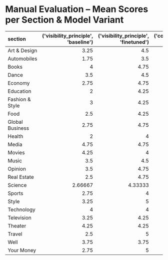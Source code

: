 # Manual Evaluation – Mean Scores per Section & Model Variant

| section         |   ('visibility_principle', 'baseline') |   ('visibility_principle', 'finetuned') |   ('context_relevance', 'baseline') |   ('context_relevance', 'finetuned') |   ('entity_naming', 'baseline') |   ('entity_naming', 'finetuned') |   ('informativeness', 'baseline') |   ('informativeness', 'finetuned') |   ('redundancy_avoidance', 'baseline') |   ('redundancy_avoidance', 'finetuned') |   ('style_readability', 'baseline') |   ('style_readability', 'finetuned') |   ('total', 'baseline') |   ('total', 'finetuned') |
|:----------------|---------------------------------------:|----------------------------------------:|------------------------------------:|-------------------------------------:|--------------------------------:|---------------------------------:|----------------------------------:|-----------------------------------:|---------------------------------------:|----------------------------------------:|------------------------------------:|-------------------------------------:|------------------------:|-------------------------:|
| Art & Design    |                                3.25    |                                 4.5     |                                3.75 |                              4.75    |                            3.5  |                          4       |                           3.75    |                            4.75    |                                3.25    |                                 5       |                             5       |                                 5    |                    3.25 |                  4.5     |
| Automobiles     |                                1.75    |                                 3.5     |                                3.5  |                              4.5     |                            4.5  |                          4.75    |                           3.5     |                            4.25    |                                3.25    |                                 4.25    |                             5       |                                 5    |                    3.25 |                  4.25    |
| Books           |                                4       |                                 4.75    |                                4    |                              4.25    |                            3.5  |                          4.75    |                           4       |                            4.25    |                                3.75    |                                 4       |                             4.75    |                                 5    |                    3.25 |                  4.25    |
| Dance           |                                3.5     |                                 4.5     |                                3.5  |                              4.5     |                            3.25 |                          5       |                           4.25    |                            4.75    |                                3.75    |                                 4.75    |                             5       |                                 5    |                    3.5  |                  4.75    |
| Economy         |                                2.75    |                                 4.75    |                                3.5  |                              5       |                            4    |                          5       |                           3.75    |                            4.75    |                                3       |                                 4.25    |                             5       |                                 5    |                    3.25 |                  4.5     |
| Education       |                                2       |                                 4.25    |                                3.75 |                              5       |                            4.25 |                          4.75    |                           4       |                            5       |                                3       |                                 4.75    |                             5       |                                 5    |                    3    |                  4.5     |
| Fashion & Style |                                3       |                                 4.25    |                                3.75 |                              4.5     |                            2.75 |                          4.75    |                           3.5     |                            4.5     |                                3.5     |                                 4.5     |                             4.75    |                                 5    |                    3    |                  4       |
| Food            |                                2.5     |                                 4.25    |                                4    |                              4.75    |                            3.75 |                          4.5     |                           4       |                            4.5     |                                4.25    |                                 5       |                             5       |                                 4.5  |                    3    |                  4.25    |
| Global Business |                                2.75    |                                 4.75    |                                4.25 |                              4.5     |                            4    |                          4       |                           3.75    |                            4.5     |                                3.5     |                                 4.75    |                             5       |                                 5    |                    3.5  |                  4.5     |
| Health          |                                2       |                                 4       |                                3.25 |                              3.5     |                            3.5  |                          4       |                           3.25    |                            4.25    |                                3.5     |                                 4.75    |                             4       |                                 5    |                    2.5  |                  4       |
| Media           |                                4.75    |                                 4.75    |                                4.5  |                              4.5     |                            4.5  |                          4.5     |                           4.25    |                            4.5     |                                5       |                                 5       |                             4.75    |                                 5    |                    4.5  |                  4.5     |
| Movies          |                                4.25    |                                 4       |                                3.75 |                              4.5     |                            2.75 |                          4.5     |                           3.75    |                            4       |                                4       |                                 4       |                             5       |                                 5    |                    3.5  |                  4       |
| Music           |                                3.5     |                                 4.5     |                                3.5  |                              4.25    |                            3.25 |                          4.75    |                           3.75    |                            4.5     |                                4       |                                 4       |                             5       |                                 5    |                    3.5  |                  4.5     |
| Opinion         |                                3.5     |                                 4.75    |                                4.25 |                              5       |                            4.25 |                          4.75    |                           4       |                            4.75    |                                4.25    |                                 4.75    |                             4.75    |                                 5    |                    3.75 |                  4.75    |
| Real Estate     |                                2.5     |                                 4.75    |                                3.5  |                              4.75    |                            3.75 |                          5       |                           4.25    |                            4.5     |                                3.5     |                                 4       |                             5       |                                 5    |                    3.5  |                  4.75    |
| Science         |                                2.66667 |                                 4.33333 |                                4    |                              4.33333 |                            4    |                          3.66667 |                           3.66667 |                            4.33333 |                                3.66667 |                                 4.66667 |                             4.66667 |                                 5    |                    3    |                  4.33333 |
| Sports          |                                2.75    |                                 4       |                                3    |                              4.5     |                            3    |                          4.5     |                           3.75    |                            4.5     |                                4       |                                 4.5     |                             5       |                                 5    |                    2.75 |                  4.25    |
| Style           |                                3.25    |                                 5       |                                4.25 |                              4.5     |                            4.25 |                          4.5     |                           4       |                            4.25    |                                3.5     |                                 4.25    |                             5       |                                 5    |                    3.5  |                  4.25    |
| Technology      |                                4       |                                 4       |                                3.75 |                              4.25    |                            4    |                          4       |                           4.5     |                            4       |                                4       |                                 4.25    |                             4.75    |                                 5    |                    3.75 |                  3.75    |
| Television      |                                3.25    |                                 4.25    |                                3.5  |                              4.5     |                            3.75 |                          4.75    |                           4       |                            4       |                                3.25    |                                 4.25    |                             5       |                                 4.75 |                    3.25 |                  4       |
| Theater         |                                4.25    |                                 4.25    |                                4.25 |                              4.5     |                            3.75 |                          5       |                           4.75    |                            4.25    |                                4       |                                 4.75    |                             5       |                                 5    |                    4.25 |                  4.5     |
| Travel          |                                2.5     |                                 5       |                                4    |                              5       |                            3.25 |                          5       |                           3.75    |                            4.75    |                                3.75    |                                 5       |                             5       |                                 5    |                    3    |                  4.75    |
| Well            |                                3.75    |                                 3.75    |                                4    |                              4.25    |                            4    |                          4       |                           4.5     |                            4.25    |                                2.5     |                                 3.75    |                             5       |                                 5    |                    3.75 |                  3.75    |
| Your Money      |                                2.75    |                                 5       |                                3.25 |                              4.5     |                            2.25 |                          3.75    |                           3.5     |                            4.75    |                                4.25    |                                 4.75    |                             4.75    |                                 5    |                    2.75 |                  4.25    |